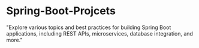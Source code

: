 # Spring-Boot-Projcets
"Explore various topics and best practices for building Spring Boot applications, including REST APIs, microservices, database integration, and more."
